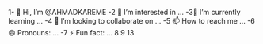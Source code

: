 1- 👋 Hi, I’m @AHMADKAREME
-2 👀 I’m interested in ...
-3🌱 I’m currently learning ...
-4 💞️ I’m looking to collaborate on ...
-5 📫 How to reach me ...
-6 😄 Pronouns: ...
-7 ⚡ Fun fact: ...
8
9<!---
10AHMADKAREME/AHMADKAREME is a ✨ special ✨ repository because its `README.md` (this file) appears on your GitHub profile.
11You can click the Preview link to take a look at your changes.
12--->
13
